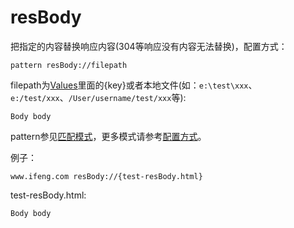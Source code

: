 # resBody

把指定的内容替换响应内容(304等响应没有内容无法替换)，配置方式：

	pattern resBody://filepath
	
filepath为[Values](http://local.whistlejs.com/#values)里面的{key}或者本地文件(如：`e:\test\xxx`、`e:/test/xxx`、`/User/username/test/xxx`等):

	Body body

pattern参见[匹配模式](../pattern.html)，更多模式请参考[配置方式](../mode.html)。

例子：

	www.ifeng.com resBody://{test-resBody.html}
	

test-resBody.html:

	Body body
	